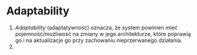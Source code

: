 # Adaptability
1. *Adaptability* (adaptatywność) oznacza, że system powinien mieć pojemność/możliwość na zmiany w jego architekturze, które poprawią go i na aktualizacje go przy zachowaniu nieprzerwanego działania.
2. 
